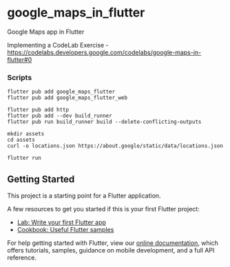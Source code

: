 # google_maps_in_flutter

Google Maps app in Flutter

Implementing a CodeLab Exercise - https://codelabs.developers.google.com/codelabs/google-maps-in-flutter#0

### Scripts
```
flutter pub add google_maps_flutter
flutter pub add google_maps_flutter_web

flutter pub add http
flutter pub add --dev build_runner
flutter pub run build_runner build --delete-conflicting-outputs

mkdir assets
cd assets
curl -o locations.json https://about.google/static/data/locations.json

flutter run
```

## Getting Started

This project is a starting point for a Flutter application.

A few resources to get you started if this is your first Flutter project:

- [Lab: Write your first Flutter app](https://flutter.dev/docs/get-started/codelab)
- [Cookbook: Useful Flutter samples](https://flutter.dev/docs/cookbook)

For help getting started with Flutter, view our
[online documentation](https://flutter.dev/docs), which offers tutorials,
samples, guidance on mobile development, and a full API reference.

